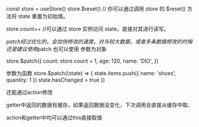 const store = useStore()
store.$reset() // 你可以通过调用 store 的 $reset() 方法将 state 重置为初始值。

store.count++ //可以通过 store 实例访问 state，直接对其进行读写。



$patch 经过优化的，会加快修改的速度，对与较大数据，或者多条数据修改的时候还是建议使用$patch
也可以使用
参数为对象

store.$patch({
  count: store.count + 1,
  age: 120,
  name: 'DIO',
})


参数为函数
store.$patch((state) => {
  state.items.push({ name: 'shoes', quantity: 1 })
  state.hasChanged = true
})


还能通过action修改


getter中返回的数据有缓存，如果返回数据没变化，下次调用会直接从缓存中取、

action和getter中均可以通过this直接取值